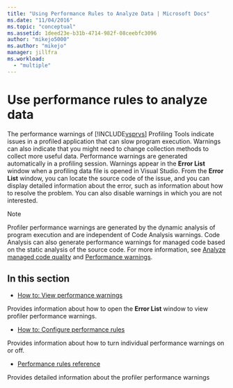 ```yaml
---
title: "Using Performance Rules to Analyze Data | Microsoft Docs"
ms.date: "11/04/2016"
ms.topic: "conceptual"
ms.assetid: 1deed23e-b31b-4714-982f-08ceebfc3096
author: "mikejo5000"
ms.author: "mikejo"
manager: jillfra
ms.workload:
  - "multiple"
---
```

# Use performance rules to analyze data
The performance warnings of [!INCLUDE[vsprvs](../code-quality/includes/vsprvs_md.md)] Profiling Tools indicate issues in a profiled application that can slow program execution. Warnings can also indicate that you might need to change collection methods to collect more useful data. Performance warnings are generated automatically in a profiling session. Warnings appear in the **Error List** window when a profiling data file is opened in Visual Studio. From the **Error List** window, you can locate the source code of the issue, and you can display detailed information about the error, such as information about how to resolve the problem. You can also disable warnings in which you are not interested.

> [!NOTE]
>  Profiler performance warnings are generated by the dynamic analysis of program execution and are independent of Code Analysis warnings. Code Analysis can also generate performance warnings for managed code based on the static analysis of the source code. For more information, see [Analyze managed code quality](/visualstudio/code-quality/code-analysis-for-managed-code-overview) and [Performance warnings](../code-quality/performance-warnings.md).

## In this section
- [How to: View performance warnings](../profiling/how-to-view-performance-warnings.md)

 Provides information about how to open the **Error List** window to view profiler performance warnings.

- [How to: Configure performance rules](../profiling/how-to-configure-performance-rules.md)

 Provides information about how to turn individual performance warnings on or off.

- [Performance rules reference](../profiling/performance-rules-reference.md)

 Provides detailed information about the profiler performance warnings